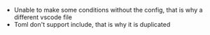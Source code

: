 - Unable to make some conditions without the config, that is why a different vscode file
- Toml don't support include, that is why it is duplicated